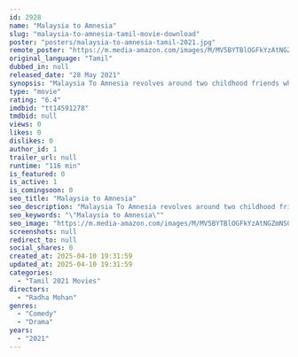 ```yaml
---
id: 2928
name: "Malaysia to Amnesia"
slug: "malaysia-to-amnesia-tamil-movie-download"
poster: "posters/malaysia-to-amnesia-tamil-2021.jpg"
remote_poster: "https://m.media-amazon.com/images/M/MV5BYTBlOGFkYzAtNGZmNS00N2ViLThjNDktOWNiY2Q3MTdkYzk5XkEyXkFqcGdeQXVyMTIzMzg0MTM2._V1_SX300.jpg"
original_language: "Tamil"
dubbed_in: null
released_date: "28 May 2021"
synopsis: "Malaysia To Amnesia revolves around two childhood friends who plan to get married. However, they face complications as they are unable to cope with married life."
type: "movie"
rating: "6.4"
imdbid: "tt14591278"
tmdbid: null
views: 0
likes: 0
dislikes: 0
author_id: 1
trailer_url: null
runtime: "116 min"
is_featured: 0
is_active: 1
is_comingsoon: 0
seo_title: "Malaysia to Amnesia"
seo_description: "Malaysia To Amnesia revolves around two childhood friends who plan to get married. However, they face complications as they are unable to cope with married life."
seo_keywords: "\"Malaysia to Amnesia\""
seo_image: "https://m.media-amazon.com/images/M/MV5BYTBlOGFkYzAtNGZmNS00N2ViLThjNDktOWNiY2Q3MTdkYzk5XkEyXkFqcGdeQXVyMTIzMzg0MTM2._V1_SX300.jpg"
screenshots: null
redirect_to: null
social_shares: 0
created_at: 2025-04-10 19:31:59
updated_at: 2025-04-10 19:31:59
categories:
  - "Tamil 2021 Movies"
directors:
  - "Radha Mohan"
genres:
  - "Comedy"
  - "Drama"
years:
  - "2021"
---
```

